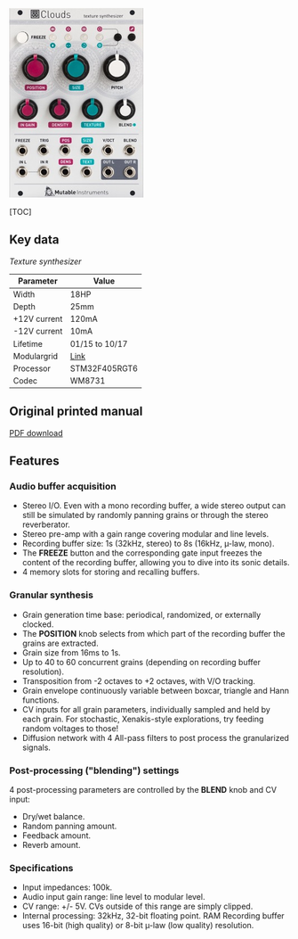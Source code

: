 ![](images/front_small.jpg)

[TOC]

## Key data

*Texture synthesizer*

Parameter    | Value
-------------|------
Width        | 18HP
Depth        | 25mm
+12V current | 120mA
-12V current | 10mA
Lifetime     | 01/15 to 10/17
Modulargrid  | [Link](https://www.modulargrid.net/e/mutable-instruments-clouds)
Processor    | STM32F405RGT6
Codec        | WM8731

## Original printed manual

[PDF download](downloads/clouds_quickstart.pdf)

## Features

### Audio buffer acquisition

* Stereo I/O. Even with a mono recording buffer, a wide stereo output can still be simulated by randomly panning grains or through the stereo reverberator.
* Stereo pre-amp with a gain range covering modular and line levels.
* Recording buffer size: 1s (32kHz, stereo) to 8s (16kHz, µ-law, mono).
* The **FREEZE** button and the corresponding gate input freezes the content of the recording buffer, allowing you to dive into its sonic details.
* 4 memory slots for storing and recalling buffers.

### Granular synthesis

* Grain generation time base: periodical, randomized, or externally clocked.
* The **POSITION** knob selects from which part of the recording buffer the grains are extracted.
* Grain size from 16ms to 1s.
* Up to 40 to 60 concurrent grains (depending on recording buffer resolution).
* Transposition from -2 octaves to +2 octaves, with V/O tracking.
* Grain envelope continuously variable between boxcar, triangle and Hann functions.
* CV inputs for all grain parameters, individually sampled and held by each grain. For stochastic, Xenakis-style explorations, try feeding random voltages to those!
* Diffusion network with 4 All-pass filters to post process the granularized signals.

### Post-processing ("blending") settings

4 post-processing parameters are controlled by the **BLEND** knob and CV input:

* Dry/wet balance.
* Random panning amount.
* Feedback amount.
* Reverb amount.

### Specifications

* Input impedances: 100k.
* Audio input gain range: line level to modular level.
* CV range: +/- 5V. CVs outside of this range are simply clipped.
* Internal processing: 32kHz, 32-bit floating point. RAM Recording buffer uses 16-bit (high quality) or 8-bit µ-law (low quality) resolution.
